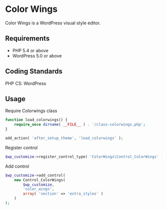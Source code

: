 # Color Wings

Color Wings is a WordPress visual style editor.

## Requirements
- PHP 5.4 or above
- WordPress 5.0 or above

## Coding Standards
PHP CS: WordPress

## Usage
Require Colorwings class
```php
function load_colorwings() {
	require_once dirname( __FILE__ ) . '/class-colorwings.php';
}

add_action( 'after_setup_theme', 'load_colorwings' );
```

Register control
```php
$wp_customize->register_control_type( 'ColorWings\Control_ColorWings' );
```

Add control
```php
$wp_customize->add_control(
	new Control_ColorWings(
		$wp_customize,
		'color_wings',
		array( 'section' => 'extra_styles' )
	)
);
```
